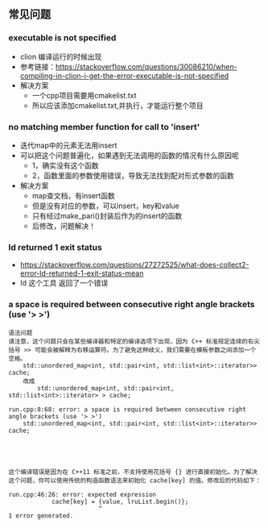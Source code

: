 
## 常见问题

### executable is not specified

- clion 编译运行的时候出现
- 参考链接：https://stackoverflow.com/questions/30086210/when-compiling-in-clion-i-get-the-error-executable-is-not-specified
- 解决方案
  - 一个cpp项目需要用cmakelist.txt
  - 所以应该添加cmakelist.txt,并执行，才能运行整个项目

###  no matching member function for call to 'insert'

- 迭代map中的元素无法用insert
- 可以把这个问题普遍化，如果遇到无法调用的函数的情况有什么原因呢
  - 1，确实没有这个函数
  - 2，函数里面的参数使用错误，导致无法找到配对形式参数的函数
- 解决方案
  - map查文档，有insert函数
  - 但是没有对应的参数，可以insert，key和value
  - 只有经过make_pari()封装后作为的insert的函数
  - 后修改，问题解决！

### ld returned 1 exit status 

- https://stackoverflow.com/questions/27272525/what-does-collect2-error-ld-returned-1-exit-status-mean
- ld 这个工具 返回了一个错误

### a space is required between consecutive right angle brackets (use '> >')
```
语法问题
请注意，这个问题只会在某些编译器和特定的编译选项下出现，因为 C++ 标准规定连续的右尖括号 >> 可能会被解释为右移运算符。为了避免这种歧义，我们需要在模板参数之间添加一个空格。
    std::unordered_map<int, std::pair<int, std::list<int>::iterator>> cache;
    改成
        std::unordered_map<int, std::pair<int, std::list<int>::iterator> > cache;

run.cpp:8:68: error: a space is required between consecutive right angle brackets (use '> >')
    std::unordered_map<int, std::pair<int, std::list<int>::iterator>> cache;

  
                                   

```

###
```
这个编译错误是因为在 C++11 标准之前，不支持使用花括号 {} 进行直接初始化。为了解决这个问题，你可以使用传统的构造函数语法来初始化 cache[key] 的值。修改后的代码如下：

run.cpp:46:26: error: expected expression
            cache[key] = {value, lruList.begin()};
                         ^
1 error generated.


```
